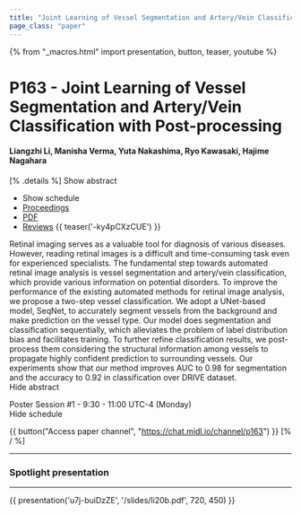 ```yaml
---
title: "Joint Learning of Vessel Segmentation and Artery/Vein Classification with Post-processing"
page_class: "paper"
---
```


{% from "_macros.html" import presentation, button, teaser, youtube %}

# P163 - Joint Learning of Vessel Segmentation and Artery/Vein Classification with Post-processing

#### Liangzhi Li, Manisha Verma, Yuta Nakashima, Ryo Kawasaki, Hajime Nagahara

[% .details %]
<a class="toggle_visibility" data-selector=".abstract" data-level="3">Show abstract</a>
- <a class="toggle_visibility" data-selector=".schedule" data-level="3">Show schedule</a>
- <a href="http://proceedings.mlr.press/v121/li20a.html">Proceedings</a>
- <a href="https://openreview.net/pdf?id=O9QVJh8eMX">PDF</a>
- <a href="https://openreview.net/forum?id=O9QVJh8eMX">Reviews</a>
{{ teaser('-ky4pCXzCUE') }}

<p>
    <span class="abstract">
        Retinal imaging serves as a valuable tool for diagnosis of various diseases. However, reading retinal images is a difficult and time-consuming task even for experienced specialists. The fundamental step towards automated retinal image analysis is vessel segmentation and artery/vein classification, which provide various information on potential disorders. To improve the performance of the existing automated methods for retinal image analysis, we propose a two-step vessel classification. We adopt a UNet-based model, SeqNet, to accurately segment vessels from the background and make prediction on the vessel type. Our model does segmentation and classification sequentially, which alleviates the problem of label distribution bias and facilitates training. To further refine classification results, we post-process them considering the structural information among vessels to propagate highly confident prediction to surrounding vessels. Our experiments show that our method improves AUC to 0.98 for segmentation and the accuracy to 0.92 in classification over DRIVE dataset.
        <br>
        <span class="actions"><a class="toggle_visibility" data-level="2">Hide abstract</a></span>
    </span>
</p>

<p>
    <span class="schedule">
        Poster Session #1  - 9:30 - 11:00 UTC-4 (Monday)
        <br>
        <span class="actions"><a class="toggle_visibility" data-level="2">Hide schedule</a></span>
    </span>
</p>

{{ button("Access paper channel", "https://chat.midl.io/channel/p163") }}
[% / %]

---


### Spotlight presentation

---

{{ presentation('u7j-buiDzZE', '/slides/li20b.pdf', 720, 450) }}